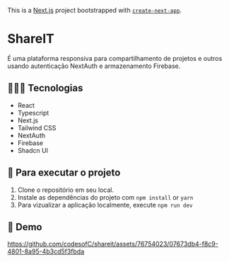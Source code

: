 This is a [Next.js](https://nextjs.org/) project bootstrapped with [`create-next-app`](https://github.com/vercel/next.js/tree/canary/packages/create-next-app).

# ShareIT

É uma plataforma responsiva para compartilhamento de projetos e outros usando autenticação NextAuth e armazenamento Firebase.

## 👨🏾‍💻 Tecnologias
- React
- Typescript
- Next.js
- Tailwind CSS
- NextAuth
- Firebase
- Shadcn UI

## 🚦 Para executar o projeto
1. Clone o repositório em seu local.
2. Instale as dependências do projeto com ``npm install`` or ``yarn``
3. Para vizualizar a aplicação localmente, execute ``npm run dev``

## 🍿 Demo
https://github.com/codesofC/shareit/assets/76754023/07673db4-f8c9-4801-8a95-4b3cd5f3fbda


  
